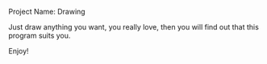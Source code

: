 Project Name: Drawing

Just draw anything you want, you really love, then you will find out that this program suits you.

Enjoy!
